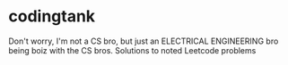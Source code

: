 # codingtank

Don't worry, I'm not a CS bro, but just an ELECTRICAL ENGINEERING bro being boiz with the CS bros.
Solutions to noted Leetcode problems
